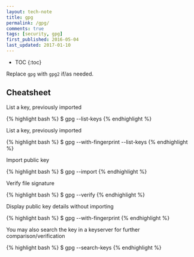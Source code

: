 ```yaml
---
layout: tech-note
title: gpg
permalink: /gpg/
comments: true
tags: [security, gpg]
first_published: 2016-05-04
last_updated: 2017-01-10
---
```


* TOC
{:toc}

Replace `gpg` with `gpg2` if/as needed.

## Cheatsheet

List a key, previously imported

{% highlight bash %}
$ gpg --list-keys <keyid>
{% endhighlight %}

List a key, previously imported

{% highlight bash %}
$ gpg --with-fingerprint --list-keys <keyid>
{% endhighlight %}

Import public key

{% highlight bash %}
$ gpg --import <path to public key file>
{% endhighlight %}

Verify file signature

{% highlight bash %}
$ gpg --verify <signature-file> <signed-file>
{% endhighlight %}

Display public key details without importing

{% highlight bash %}
$ gpg --with-fingerprint <path to public key file>
{% endhighlight %}

You may also search the key in a keyserver for further comparison/verification

{% highlight bash %}
$ gpg --search-keys <key id>
<Press Q to avoid importing key>
{% endhighlight %}
